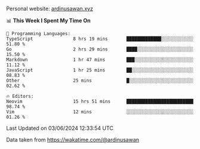 Personal website: [ardinusawan.xyz](https://ardinusawan.xyz)

<!--START_SECTION:waka-->
📊 **This Week I Spent My Time On** 

```text
💬 Programming Languages: 
TypeScript               8 hrs 19 mins       █████████████░░░░░░░░░░░░   51.80 % 
Go                       2 hrs 29 mins       ████░░░░░░░░░░░░░░░░░░░░░   15.50 % 
Markdown                 1 hr 47 mins        ███░░░░░░░░░░░░░░░░░░░░░░   11.12 % 
JavaScript               1 hr 25 mins        ██░░░░░░░░░░░░░░░░░░░░░░░   08.83 % 
Other                    25 mins             █░░░░░░░░░░░░░░░░░░░░░░░░   02.62 % 

🔥 Editors: 
Neovim                   15 hrs 51 mins      █████████████████████████   98.74 % 
Vim                      12 mins             ░░░░░░░░░░░░░░░░░░░░░░░░░   01.26 % 
```


 Last Updated on 03/06/2024 12:33:54 UTC
<!--END_SECTION:waka-->
Data taken from https://wakatime.com/@ardinusawan
